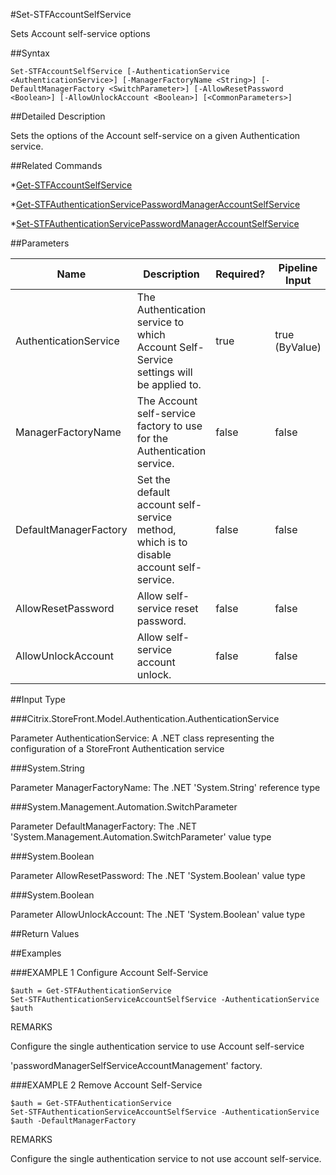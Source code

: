 #Set-STFAccountSelfService
Sets Account self-service options
##Syntax
```Set-STFAccountSelfService [-AuthenticationService <AuthenticationService>] [-ManagerFactoryName <String>] [-DefaultManagerFactory <SwitchParameter>] [-AllowResetPassword <Boolean>] [-AllowUnlockAccount <Boolean>] [<CommonParameters>]
```
##Detailed Description
Sets the options of the Account self-service on a given Authentication service.
##Related Commands
*[Get-STFAccountSelfService](Get-STFAccountSelfService)
*[Get-STFAuthenticationServicePasswordManagerAccountSelfService](Get-STFAuthenticationServicePasswordManagerAccountSelfService)
*[Set-STFAuthenticationServicePasswordManagerAccountSelfService](Set-STFAuthenticationServicePasswordManagerAccountSelfService)
##Parameters
|Name|Description|Required?|Pipeline Input||--|--|--|--||AuthenticationService|The Authentication service to which Account Self-Service settings will be applied to.|true|true (ByValue)||ManagerFactoryName|The Account self-service factory to use for the Authentication service.|false|false||DefaultManagerFactory|Set the default account self-service method, which is to disable account self-service.|false|false||AllowResetPassword|Allow self-service reset password.|false|false||AllowUnlockAccount|Allow self-service account unlock.|false|false|##Input Type
###Citrix.StoreFront.Model.Authentication.AuthenticationService
Parameter AuthenticationService: A .NET class representing the configuration of a StoreFront Authentication service
###System.String
Parameter ManagerFactoryName: The .NET 'System.String' reference type
###System.Management.Automation.SwitchParameter
Parameter DefaultManagerFactory: The .NET 'System.Management.Automation.SwitchParameter' value type
###System.Boolean
Parameter AllowResetPassword: The .NET 'System.Boolean' value type
###System.Boolean
Parameter AllowUnlockAccount: The .NET 'System.Boolean' value type
##Return Values
##Examples
###EXAMPLE 1 Configure Account Self-Service
```$auth = Get-STFAuthenticationService
Set-STFAuthenticationServiceAccountSelfService -AuthenticationService $auth
```
REMARKS
Configure the single authentication service to use Account self-service
'passwordManagerSelfServiceAccountManagement' factory.
###EXAMPLE 2 Remove Account Self-Service
```$auth = Get-STFAuthenticationService
Set-STFAuthenticationServiceAccountSelfService -AuthenticationService $auth -DefaultManagerFactory
```
REMARKS
Configure the single authentication service to not use account self-service.
